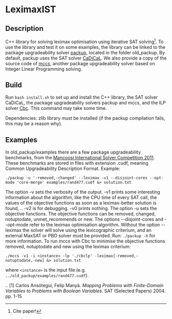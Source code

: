# LeximaxIST
## Description
C++ library for solving leximax optimisation using iterative SAT solving[^1].
To use the library and test it on some examples, the library can be linked to the package upgradeability solver [packup](https://sat.inesc-id.pt/~mikolas/sw/packup/), located in the folder old_packup.
By default, packup uses the SAT solver [CaDiCaL](https://github.com/arminbiere/cadical).
We also provide a copy of the source code of [mccs](https://www.i3s.unice.fr/~cpjm/software.html), another package upgradeability solver based on Integer Linear Programming solving.

## Build
Run `bash install.sh` to set up and install the C++ library, the SAT solver CaDiCaL, the package upgradeability solvers packup and mccs, and the ILP solver [Cbc](https://github.com/coin-or/Cbc).
This command may take some time.

Dependencies: zlib library must be installed (if the packup compilation fails, this may be a reason why).

## Examples
In old_packup/examples there are a few package upgradeability benchmarks, from the [Mancoosi International Solver Competition 2011](https://www.mancoosi.org/misc-2011/index.html). These benchmarks are stored in files with extension .cudf, meaning Common Upgradeability Description Format.
Example:
```
./packup -u '-removed,-changed' --leximax -v1 --disjoint-cores --opt-mode 'core-merge' examples/rand477.cudf &> solution.txt
```
The option -v sets the verbosity of the output.
-v1 prints some interesting information about the algorithm, like the CPU time of every SAT call, the values of the objective functions as soon as a leximax-better solution is found,... -v2 is for debugging. -v0 prints nothing.
The option -u sets the objective functions. The objective functions can be removed, changed, notuptodate, unmet_recommends or new.
The options --disjoint-cores and --opt-mode refer to the leximax optimisation algorithm.
Without the option --leximax the solver will solve using the lexicographic criterium, and an external MaxSAT or PBO solver must be provided.
Run: `./packup -h` for more information.
To run mccs with Cbc to minimise the objective functions removed, notuptodate and new using the leximax criterium:
```
./mccs -v1 -i <instance> -lp './cbclp' -leximax[-removed,-notuptodate,-new] &> solution.txt
```
where `<instance>` is the input file (e.g. `../old_packup/examples/rand477.cudf`).

.. [1] Carlos Ansótegui, Felip Manyà. *Mapping Problems with Finite-Domain
   Variables to Problems with Boolean Variables*. SAT (Selected Papers) 2004.
   pp. 1-15

[^1]: Cite paper!
